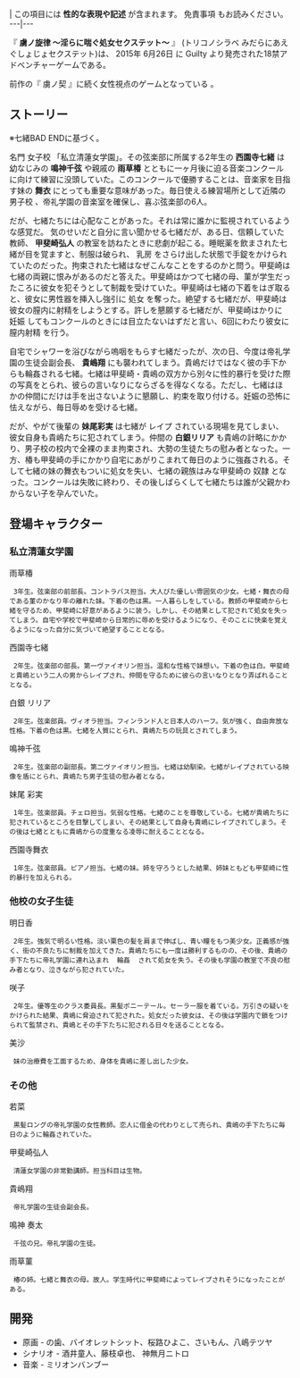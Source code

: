 |  この項目には **性的な表現や記述** が含まれます。  免責事項  もお読みください。  
---|---  
  
『 **虜ノ旋律 〜淫らに喘ぐ処女セクステット〜** 』 (トリコノシラベ みだらにあえぐしょじょセクステット)は、  2015年  6月26日  に
Guilty  より発売された18禁アドベンチャーゲームである。

前作の『  虜ノ契  』に続く女性視点のゲームとなっている    。

##  ストーリー  

※七緒BAD ENDに基づく。

名門  女子校  「私立清蓮女学園」。その弦楽部に所属する2年生の **西園寺七緒** は幼なじみの **鳴神千弦** や親戚の **雨草椿**
とともに一ヶ月後に迫る音楽コンクールに向けて練習に没頭していた。このコンクールで優勝することは、音楽家を目指す妹の **舞衣**
にとっても重要な意味があった。毎日使える練習場所として近隣の  男子校  、帝礼学園の音楽室を確保し、喜ぶ弦楽部の6人。

だが、七緒たちには心配なことがあった。それは常に誰かに監視されているような感覚だ。 気のせいだと自分に言い聞かせる七緒だが、ある日、信頼していた教師、
**甲斐崎弘人** の教室を訪ねたときに悲劇が起こる。睡眠薬を飲まされた七緒が目を覚ますと、制服は破られ、  乳房
をさらけ出した状態で手錠をかけられていたのだった。拘束された七緒はなぜこんなことをするのかと問う。甲斐崎は七緒の両親に恨みがあるのだと答えた。甲斐崎はかつて七緒の母、菫が学生だったころに彼女を犯そうとして制裁を受けていた。甲斐崎は七緒の下着をはぎ取ると、彼女に男性器を挿入し強引に
処女  を奪った。絶望する七緒だが、甲斐崎は彼女の膣内に射精をしようとする。許しを懇願する七緒だが、甲斐崎はかりに  妊娠
してもコンクールのときには目立たないはずだと言い、6回にわたり彼女に  膣内射精  を行う。

自宅でシャワーを浴びながら嗚咽をもらす七緒だったが、次の日、今度は帝礼学園の生徒会副会長、 **貴嶋翔**
にも襲われてしまう。貴嶋だけではなく彼の手下からも輪姦される七緒。七緒は甲斐崎・貴嶋の双方から別々に性的暴行を受けた際の写真をとられ、彼らの言いなりにならざるを得なくなる。ただし、七緒はほかの仲間にだけは手を出さないように懇願し、約束を取り付ける。妊娠の恐怖に怯えながら、毎日辱めを受ける七緒。

だが、やがて後輩の **妹尾彩実** は七緒が  レイプ  されている現場を見てしまい、彼女自身も貴嶋たちに犯されてしまう。仲間の **白銀リリア**
も貴嶋の計略にかかり、男子校の校内で全裸のまま拘束され、大勢の生徒たちの慰み者となった。一方、椿も甲斐崎の手にかかり自宅にあがりこまれて毎日のように強姦される。そして七緒の妹の舞衣もついに処女を失い、七緒の親族はみな甲斐崎の
奴隷  となった。コンクールは失敗に終わり、その後しばらくして七緒たちは誰が父親かわからない子を孕んでいた。

##  登場キャラクター  

###  私立清蓮女学園  

雨草椿

     3年生。弦楽部の前部長。コントラバス担当。大人びた優しい雰囲気の少女。七緒・舞衣の母である菫のかなり年の離れた妹。下着の色は黒。一人暮らしをしている。教師の甲斐崎から七緒を守るため、甲斐崎に好意があるように装う。しかし、その結果として犯されて処女を失ってしまう。自宅や学校で甲斐崎から日常的に辱めを受けるようになり、そのことに快楽を覚えるようになった自分に気づいて絶望することとなる。 
西園寺七緒

     2年生。弦楽部の部長。第一ヴァイオリン担当。温和な性格で妹想い。下着の色は白。甲斐崎と貴嶋という二人の男からレイプされ、仲間を守るために彼らの言いなりとなり弄ばれることとなる。 
白銀 リリア

     2年生。弦楽部員。ヴィオラ担当。フィンランド人と日本人のハーフ。気が強く、自由奔放な性格。下着の色は黒。七緒を人質にとられ、貴嶋たちの玩具とされてしまう。 
鳴神千弦

     2年生。弦楽部の副部長。第二ヴァイオリン担当。七緒は幼馴染。七緒がレイプされている映像を盾にとられ、貴嶋たち男子生徒の慰み者となる。 
妹尾 彩実

     1年生。弦楽部員。チェロ担当。気弱な性格。七緒のことを尊敬している。七緒が貴嶋たちに犯されているところを目撃してしまい、その結果として自身も貴嶋にレイプされてしまう。その後は七緒とともに貴嶋からの度重なる凌辱に耐えることとなる。 
西園寺舞衣

     1年生。弦楽部員。ピアノ担当。七緒の妹。姉を守ろうとした結果、姉妹ともども甲斐崎に性的暴行を加えられる。 

###  他校の女子生徒  

明日香

     2年生。強気で明るい性格。淡い栗色の髪を肩まで伸ばし、青い瞳をもつ美少女。正義感が強く、街の不良たちに制裁を加えてきた。貴嶋たちにも一度は勝利するものの、その後、貴嶋の手下たちに帝礼学園に連れ込まれ  輪姦  されて処女を失う。その後も学園の教室で不良の慰み者となり、泣きながら犯されていた。 
咲子

     2年生。優等生のクラス委員長。黒髪ポニーテール。セーラー服を着ている。万引きの疑いをかけられた結果、貴嶋に脅迫されて犯された。処女だった彼女は、その後は学園内で鎖をつけられて監禁され、貴嶋とその手下たちに犯される日々を送ることとなる。 
美沙

     妹の治療費を工面するため、身体を貴嶋に差し出した少女。 

###  その他  

若菜

     黒髪ロングの帝礼学園の女性教師。恋人に借金の代わりとして売られ、貴嶋の手下たちに毎日のように輪姦されていた。 
甲斐崎弘人

     清蓮女学園の非常勤講師。担当科目は生物。 
貴嶋翔

     帝礼学園の生徒会副会長。 
鳴神 奏太

     千弦の兄。帝礼学園の生徒。 
雨草菫

     椿の姉。七緒と舞衣の母。故人。学生時代に甲斐崎によってレイプされそうになったことがある。 

##  開発  

  * 原画 - の歯、バイオレットシット、桜路ひよこ、さいもん、八嶋テツヤ   
  * シナリオ - 酒井童人、藤枝卓也、  神無月ニトロ 
  * 音楽 - ミリオンバンブー 

